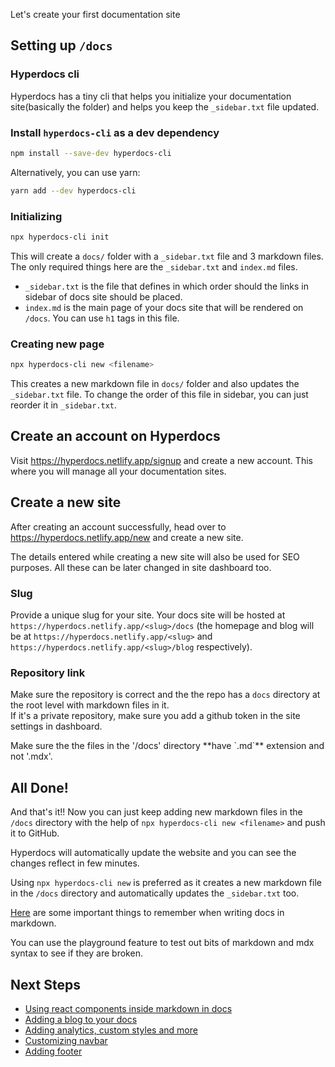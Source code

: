 Let's create your first documentation site

## Setting up `/docs`

### Hyperdocs cli

Hyperdocs has a tiny cli that helps you initialize your documentation site(basically the folder) and helps you keep the `_sidebar.txt` file updated.

### Install `hyperdocs-cli` as a dev dependency

```bash
npm install --save-dev hyperdocs-cli
```

Alternatively, you can use yarn:

```bash
yarn add --dev hyperdocs-cli
```

### Initializing

```bash
npx hyperdocs-cli init
```

This will create a `docs/` folder with a `_sidebar.txt` file and 3 markdown files. The only required things here are the `_sidebar.txt` and `index.md` files.

- `_sidebar.txt` is the file that defines in which order should the links in sidebar of docs site should be placed.
- `index.md` is the main page of your docs site that will be rendered on `/docs`. You can use `h1` tags in this file.

### Creating new page

```bash
npx hyperdocs-cli new <filename>
```

This creates a new markdown file in `docs/` folder and also updates the `_sidebar.txt` file. To change the order of this file in sidebar, you can just reorder it in `_sidebar.txt`.

## Create an account on Hyperdocs

Visit https://hyperdocs.netlify.app/signup and create a new account. This where you will manage all your documentation sites.

## Create a new site

After creating an account successfully, head over to https://hyperdocs.netlify.app/new and create a new site.

<Callout type='info'>
	The details entered while creating a new site will also be used for SEO purposes. All these can be later changed in site dashboard too.
</Callout>

### Slug

Provide a unique slug for your site. Your docs site will be hosted at `https://hyperdocs.netlify.app/<slug>/docs` (the homepage and blog will be at `https://hyperdocs.netlify.app/<slug>` and `https://hyperdocs.netlify.app/<slug>/blog` respectively).

### Repository link

Make sure the repository is correct and the the repo has a `docs` directory at the root level with markdown files in it.  
If it's a private repository, make sure you add a github token in the site settings in dashboard.

<Callout type='warning'>
	Make sure the the files in the '/docs' directory **have `.md`** extension and not '.mdx'.
</Callout>

## All Done!

And that's it!! Now you can just keep adding new markdown files in the `/docs` directory with the help of `npx hyperdocs-cli new <filename>` and push it to GitHub.

Hyperdocs will automatically update the website and you can see the changes reflect in few minutes.

Using `npx hyperdocs-cli new` is preferred as it creates a new markdown file in the `/docs` directory and automatically updates the `_sidebar.txt` too.

[Here](/hyperdocs/docs/some-important-points) are some important things to remember when writing docs in markdown.

<Callout type='tip'>
	You can use the playground feature to test out bits of markdown and mdx syntax to see if they are broken.
</Callout>

## Next Steps

- [Using react components inside markdown in docs](/hyperdocs/docs/components)
- [Adding a blog to your docs](/hyperdocs/docs/blog)
- [Adding analytics, custom styles and more](/hyperdocs/docs/customization)
- [Customizing navbar](/hyperdocs/docs/navbar)
- [Adding footer](/hyperdocs/docs/footer)
